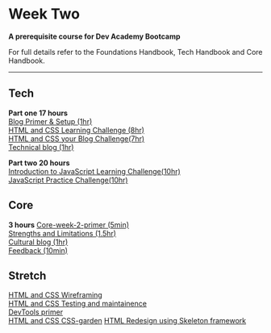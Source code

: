 # Week Two

__A prerequisite course for Dev Academy Bootcamp__

For full details refer to the Foundations Handbook, Tech Handbook and Core Handbook.


------------

## Tech

__Part one 17 hours__  
[Blog Primer & Setup (1hr)](web-blog-setup-primer.md)  
[HTML and CSS Learning Challenge (8hr)](web-learn-html-and-css-challenge.md)       
[HTML and CSS your Blog Challenge(7hr)](web-blog-play-time-challenge.md)  
[Technical blog (1hr)]()  

__Part two 20 hours__  
[Introduction to JavaScript Learning Challenge(10hr)]()  
[JavaScript Practice Challenge(10hr)]()  

## Core 

__3 hours__
[Core-week-2-primer (5min)](core-week-2-primer.md)  
[Strengths and Limitations (1.5hr) ](core-strengths-limitations.md)  
[Cultural blog (1hr)]()  
[Feedback (10min)](../feedback.md)
  

## Stretch
[HTML and CSS Wireframing]()  
[HTML and CSS Testing and maintainence]()  
[DevTools primer](web-devtools-pimer.md)    
[HTML and CSS CSS-garden]() 
[HTML Redesign using Skeleton framework]() 



